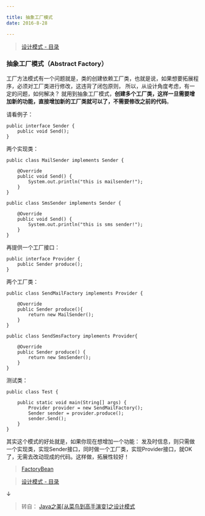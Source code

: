 ```yaml
---

title: 抽象工厂模式
date: 2016-8-28

---
```


> [设计模式 - 目录](index.html)


### 抽象工厂模式（Abstract Factory）

工厂方法模式有一个问题就是，类的创建依赖工厂类，也就是说，如果想要拓展程序，必须对工厂类进行修改，这违背了闭包原则，
所以，从设计角度考虑，有一定的问题，如何解决？
就用到抽象工厂模式，**创建多个工厂类，这样一旦需要增加新的功能，直接增加新的工厂类就可以了，不需要修改之前的代码**。


请看例子：
```
public interface Sender {  
    public void Send();  
}  
```

两个实现类：
```
public class MailSender implements Sender {  

    @Override  
    public void Send() {  
        System.out.println("this is mailsender!");  
    }  
}  
```

```
public class SmsSender implements Sender {  
  
    @Override  
    public void Send() {  
        System.out.println("this is sms sender!");  
    }  
}  
```

再提供一个工厂接口：

```
public interface Provider {  
    public Sender produce();  
}  
```

两个工厂类：

```
public class SendMailFactory implements Provider {  
      
    @Override  
    public Sender produce(){  
        return new MailSender();  
    }  
}  
```

```
public class SendSmsFactory implements Provider{  
  
    @Override  
    public Sender produce() {  
        return new SmsSender();  
    }  
}  
```



测试类：

```
public class Test {  
  
    public static void main(String[] args) {  
        Provider provider = new SendMailFactory();  
        Sender sender = provider.produce();  
        sender.Send();  
    }  
}  
```

其实这个模式的好处就是，如果你现在想增加一个功能：
发及时信息，则只需做一个实现类，实现Sender接口，同时做一个工厂类，实现Provider接口，就OK了，无需去改动现成的代码。这样做，拓展性较好！


> [FactoryBean](http://www.cnblogs.com/chenying99/archive/2012/09/23/2698878.html)


> [设计模式 - 目录](index.html)

↓ 

> 转自： [Java之美[从菜鸟到高手演变]之设计模式](http://blog.csdn.net/zhangerqing/article/details/8194653) 